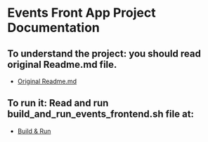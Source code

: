 # Events Front App Project Documentation

## To understand the project: you should read original Readme.md file.
- [Original Readme.md](./ORIGINAL_README.md)


## To run it: Read and run build_and_run_events_frontend.sh file at:
- [Build & Run ](./build_and_run_events_frontend.sh)

